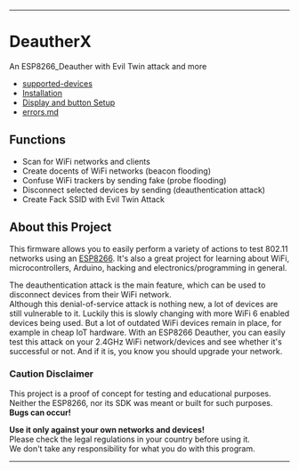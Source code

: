 ________
# DeautherX
An ESP8266_Deauther with Evil Twin attack and more

- [supported-devices](.//diy/supported-devices.md)
- [Installation](./diy/installation-bin.md)
- [Display and button Setup](./diy/display-setup.md)
- [errors.md](./diy/errors.md)


## Functions

* Scan for WiFi networks and clients
* Create docents of WiFi networks (beacon flooding)
* Confuse WiFi trackers by sending fake (probe flooding)
* Disconnect selected devices by sending (deauthentication attack)
* Create Fack SSID with Evil Twin Attack

## About this Project

This firmware allows you to easily perform a variety of actions to test 802.11 networks using an [ESP8266](https://www.espressif.com/en/products/socs/esp8266). It's also a great project for learning about WiFi, microcontrollers, Arduino, hacking and electronics/programming in general.  

The deauthentication attack is the main feature, which can be used to disconnect devices from their WiFi network.  
Although this denial-of-service attack is nothing new, a lot of devices are still vulnerable to it. Luckily this is slowly changing with more WiFi 6 enabled devices being used. But a lot of outdated WiFi devices remain in place, for example in cheap IoT hardware.
With an ESP8266 Deauther, you can easily test this attack on your 2.4GHz WiFi network/devices and see whether it's successful or not. And if it is, you know you should upgrade your network.

### Caution Disclaimer
This project is a proof of concept for testing and educational purposes.  
Neither the ESP8266, nor its SDK was meant or built for such purposes. **Bugs can occur!**  

**Use it only against your own networks and devices!**  
Please check the legal regulations in your country before using it.  
We don't take any responsibility for what you do with this program. 

________
